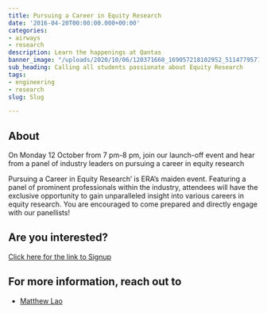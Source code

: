 ```yaml
---
title: Pursuing a Career in Equity Research
date: '2016-04-20T00:00:00.000+00:00'
categories:
- airways
- research
description: Learn the happenings at Qantas
banner_image: "/uploads/2020/10/06/120371660_169057218102952_511477957760937806_o.jpg"
sub_heading: Calling all students passionate about Equity Research
tags:
- engineering
- research
slug: Slug

---
```

## About

On Monday 12 October from 7 pm-8 pm, join our launch-off event and hear from a panel of industry leaders on pursuing a career in equity research

Pursuing a Career in Equity Research’ is ERA’s maiden event. Featuring a panel of prominent professionals within the industry, attendees will have the exclusive opportunity to gain unparalleled insight into various careers in equity research. You are encouraged to come prepared and directly engage with our panellists!

## Are you interested?

[Click here for the link to Signup](https://forms.gle/nB8k2yH1rNriDmB26)

## For more information, reach out to

* [Matthew Lao]((/about/matthew/))
